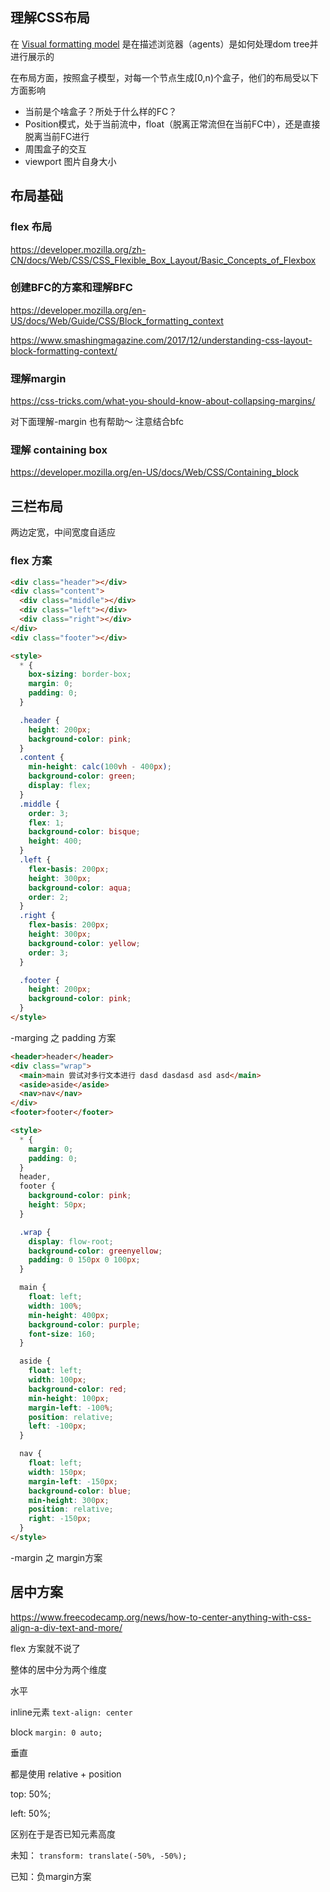 ## 理解CSS布局

在 [Visual formatting model](https://developer.mozilla.org/en-US/docs/Web/CSS/Visual_formatting_model) 是在描述浏览器（agents）是如何处理dom tree并进行展示的

在布局方面，按照盒子模型，对每一个节点生成[0,n)个盒子，他们的布局受以下方面影响

- 当前是个啥盒子？所处于什么样的FC？
- Position模式，处于当前流中，float（脱离正常流但在当前FC中），还是直接脱离当前FC进行
- 周围盒子的交互
- viewport 图片自身大小



## 布局基础

### flex 布局

https://developer.mozilla.org/zh-CN/docs/Web/CSS/CSS_Flexible_Box_Layout/Basic_Concepts_of_Flexbox



### 创建BFC的方案和理解BFC

https://developer.mozilla.org/en-US/docs/Web/Guide/CSS/Block_formatting_context

https://www.smashingmagazine.com/2017/12/understanding-css-layout-block-formatting-context/



### 理解margin

https://css-tricks.com/what-you-should-know-about-collapsing-margins/

对下面理解-margin 也有帮助～ 注意结合bfc



### 理解 containing box

https://developer.mozilla.org/en-US/docs/Web/CSS/Containing_block



## 三栏布局

两边定宽，中间宽度自适应

### flex 方案

```html
<div class="header"></div>
<div class="content">
  <div class="middle"></div>
  <div class="left"></div>
  <div class="right"></div>
</div>
<div class="footer"></div>

<style>
  * {
    box-sizing: border-box;
    margin: 0;
    padding: 0;
  }

  .header {
    height: 200px;
    background-color: pink;
  }
  .content {
    min-height: calc(100vh - 400px);
    background-color: green;
    display: flex;
  }
  .middle {
    order: 3;
    flex: 1;
    background-color: bisque;
    height: 400;
  }
  .left {
    flex-basis: 200px;
    height: 300px;
    background-color: aqua;
    order: 2;
  }
  .right {
    flex-basis: 200px;
    height: 300px;
    background-color: yellow;
    order: 3;
  }

  .footer {
    height: 200px;
    background-color: pink;
  }
</style>

```

-marging 之 padding 方案

```html
<header>header</header>
<div class="wrap">
  <main>main 尝试对多行文本进行 dasd dasdasd asd asd</main>
  <aside>aside</aside>
  <nav>nav</nav>
</div>
<footer>footer</footer>

<style>
  * {
    margin: 0;
    padding: 0;
  }
  header,
  footer {
    background-color: pink;
    height: 50px;
  }

  .wrap {
    display: flow-root;
    background-color: greenyellow;
    padding: 0 150px 0 100px;
  }

  main {
    float: left;
    width: 100%;
    min-height: 400px;
    background-color: purple;
    font-size: 160;
  }

  aside {
    float: left;
    width: 100px;
    background-color: red;
    min-height: 100px;
    margin-left: -100%;
    position: relative;
    left: -100px;
  }

  nav {
    float: left;
    width: 150px;
    margin-left: -150px;
    background-color: blue;
    min-height: 300px;
    position: relative;
    right: -150px;
  }
</style>
```

-margin 之 margin方案



## 居中方案

https://www.freecodecamp.org/news/how-to-center-anything-with-css-align-a-div-text-and-more/



flex 方案就不说了



整体的居中分为两个维度

水平

inline元素 `text-align: center`

block `margin: 0 auto;`

垂直

都是使用 relative + position



top: 50%;

left: 50%;



区别在于是否已知元素高度

未知： `transform: translate(-50%, -50%);`

已知：负margin方案